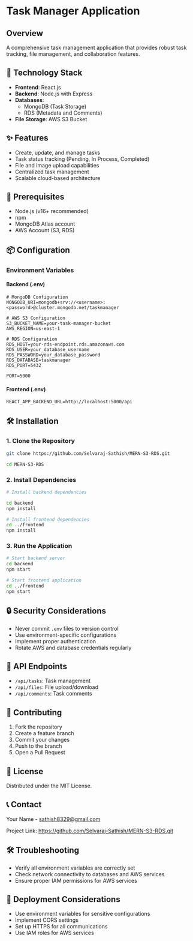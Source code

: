 # Task Manager Application

## Overview
A comprehensive task management application that provides robust task tracking, file management, and collaboration features.

## 🚀 Technology Stack
- **Frontend**: React.js
- **Backend**: Node.js with Express
- **Databases**: 
  - MongoDB (Task Storage)
  - RDS (Metadata and Comments)
- **File Storage**: AWS S3 Bucket

## ✨ Features
- Create, update, and manage tasks
- Task status tracking (Pending, In Process, Completed)
- File and image upload capabilities
- Centralized task management
- Scalable cloud-based architecture

## 🔧 Prerequisites
- Node.js (v16+ recommended)
- npm
- MongoDB Atlas account
- AWS Account (S3, RDS)

## 📦 Configuration

### Environment Variables
#### Backend (.env)
```env
# MongoDB Configuration
MONGODB_URI=mongodb+srv://<username>:<password>@cluster.mongodb.net/taskmanager

# AWS S3 Configuration
S3_BUCKET_NAME=your-task-manager-bucket
AWS_REGION=us-east-1

# RDS Configuration
RDS_HOST=your-rds-endpoint.rds.amazonaws.com
RDS_USER=your_database_username
RDS_PASSWORD=your_database_password
RDS_DATABASE=taskmanager
RDS_PORT=5432

PORT=5000
```

#### Frontend (.env)
```env
REACT_APP_BACKEND_URL=http://localhost:5000/api
```

## 🛠 Installation

### 1. Clone the Repository
```bash
git clone https://github.com/Selvaraj-Sathish/MERN-S3-RDS.git

cd MERN-S3-RDS
```

### 2. Install Dependencies
```bash
# Install backend dependencies

cd backend
npm install

# Install frontend dependencies
cd ../frontend
npm install
```

### 3. Run the Application
```bash
# Start backend server
cd backend
npm start

# Start frontend application
cd ../frontend
npm start
```

## 🔒 Security Considerations
- Never commit `.env` files to version control
- Use environment-specific configurations
- Implement proper authentication
- Rotate AWS and database credentials regularly

## 📝 API Endpoints
- `/api/tasks`: Task management
- `/api/files`: File upload/download
- `/api/comments`: Task comments

## 🤝 Contributing
1. Fork the repository
2. Create a feature branch
3. Commit your changes
4. Push to the branch
5. Open a Pull Request

## 📄 License
Distributed under the MIT License.

## 📞 Contact
Your Name - sathish8329@gmail.com

Project Link: https://github.com/Selvaraj-Sathish/MERN-S3-RDS.git

## 🛠 Troubleshooting
- Verify all environment variables are correctly set
- Check network connectivity to databases and AWS services
- Ensure proper IAM permissions for AWS services

## 🚧 Deployment Considerations
- Use environment variables for sensitive configurations
- Implement CORS settings
- Set up HTTPS for all communications
- Use IAM roles for AWS services
```
